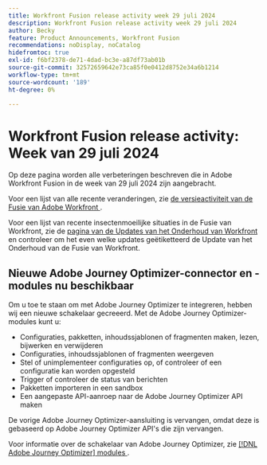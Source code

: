 ```yaml
---
title: Workfront Fusion release activity week 29 juli 2024
description: Workfront Fusion release activity week 29 juli 2024
author: Becky
feature: Product Announcements, Workfront Fusion
recommendations: noDisplay, noCatalog
hidefromtoc: true
exl-id: f6bf2378-de71-4dad-bc3e-a87df73ab01b
source-git-commit: 32572659642e73ca85f0e0412d8752e34a6b1214
workflow-type: tm+mt
source-wordcount: '189'
ht-degree: 0%

---
```


# Workfront Fusion release activity: Week van 29 juli 2024

Op deze pagina worden alle verbeteringen beschreven die in Adobe Workfront Fusion in de week van 29 juli 2024 zijn aangebracht.

Voor een lijst van alle recente veranderingen, zie [ de versieactiviteit van de Fusie van Adobe Workfront ](../../../product-announcements/product-releases/fusion-release-activity/fusion-release-activity.md).

Voor een lijst van recente insectenmoeilijke situaties in de Fusie van Workfront, zie de [ pagina van de Updates van het Onderhoud van Workfront ](https://experienceleague.adobe.com/docs/workfront-known-issues/releases/current-updates.html) en controleer om het even welke updates geëtiketteerd de Update van het Onderhoud van de Fusie van Workfront.

## Nieuwe Adobe Journey Optimizer-connector en -modules nu beschikbaar

Om u toe te staan om met Adobe Journey Optimizer te integreren, hebben wij een nieuwe schakelaar gecreeerd. Met de Adobe Journey Optimizer-modules kunt u:

* Configuraties, pakketten, inhoudssjablonen of fragmenten maken, lezen, bijwerken en verwijderen
* Configuraties, inhoudssjablonen of fragmenten weergeven
* Stel of unimplementeer configuraties op, of controleer of een configuratie kan worden opgesteld
* Trigger of controleer de status van berichten
* Pakketten importeren in een sandbox
* Een aangepaste API-aanroep naar de Adobe Journey Optimizer API maken

De vorige Adobe Journey Optimizer-aansluiting is vervangen, omdat deze is gebaseerd op Adobe Journey Optimizer API&#39;s die zijn vervangen.

Voor informatie over de schakelaar van Adobe Journey Optimizer, zie [[!DNL Adobe Journey Optimizer]  modules ](/help/quicksilver/workfront-fusion/apps-and-their-modules/adobe-journey-optimizer-modules.md).